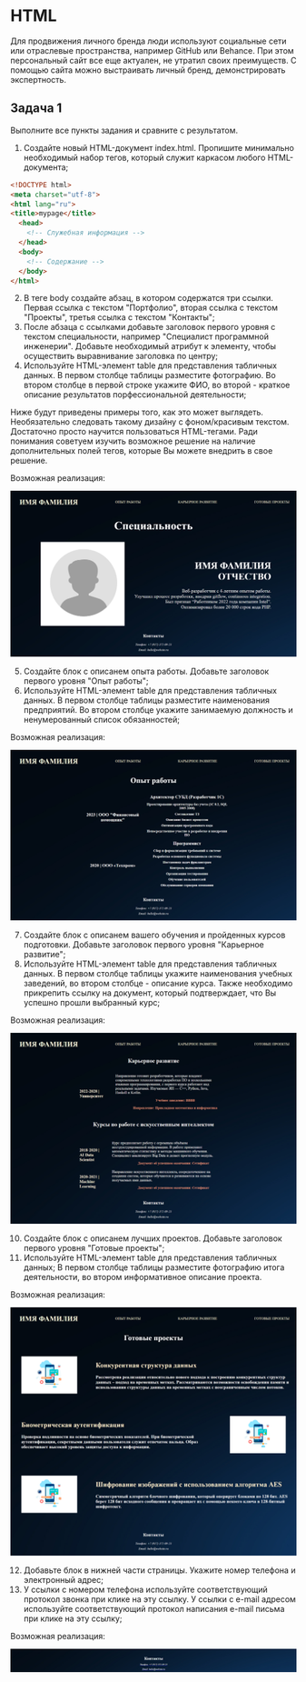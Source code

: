 # HTML

Для продвижения личного бренда люди используют социальные сети или отраслевые пространства, например GitHub или Behance. При этом персональный сайт все еще актуален, не утратил своих преимуществ.
С помощью сайта можно выстраивать личный бренд, демонстрировать экспертность.

## Задача 1

Выполните все пункты задания и сравните с результатом. 

1. Создайте новый HTML-документ index.html. Пропишите минимально необходимый набор тегов, который служит каркасом любого HTML-документа;

```html
<!DOCTYPE html>
<meta charset="utf-8">
<html lang="ru">
<title>mypage</title>
  <head>
    <!-- Служебная информация -->
  </head>
  <body>
    <!-- Содержание -->
  </body>
</html>
```

2. В теге body создайте абзац, в котором содержатся три ссылки. Первая ссылка с текстом "Портфолио", вторая ссылка с текстом "Проекты", третья ссылка с текстом "Контакты";
3. После абзаца с ссылками добавьте заголовок первого уровня с текстом специальности, например "Специалист программной инженерии". Добавьте необходимый атрибут к элементу, чтобы осуществить выравнивание заголовка по центру;
4. Используйте HTML-элемент table для представления табличных данных. В первом столбце таблицы разместите фотографию. Во втором столбце в первой строке укажите ФИО, во второй - краткое описание результатов порфессиональной деятельности;

Ниже будут приведены примеры того, как это может выглядеть. Необязательно следовать такому дизайну с фоном/красивым текстом. Достаточно просто научится пользоваться HTML-тегами.
Ради понимания советуем изучить возможное решение на наличие дополнительных полей тегов, которые Вы можете внедрить в свое решение.

Возможная реализация: 

![s1](img/11.png)
   
5. Создайте блок с описанем опыта работы. Добавьте заголовок первого уровня "Опыт работы";
6. Используйте HTML-элемент table для представления табличных данных. В первом столбце таблицы разместите наименования предприятий. Во втором столбце укажите занимаемую должность и ненумерованный список обязанностей;
 
Возможная реализация: 

![s2](img/12.png)

7. Создайте блок с описанем вашего обучения и пройденных курсов подготовки. Добавьте заголовок первого уровня "Карьерное развитие";
8. Используйте HTML-элемент table для представления табличных данных. В первом столбце таблицы укажите наименования учебных заведений, во втором столбце - описание курса. Также необходимо прикрепить ссылку на документ, который подтверждает, что Вы успешно прошли выбранный курс; 

Возможная реализация: 

![s3](img/13.png)
   
10. Создайте блок с описанем лучших проектов. Добавьте заголовок первого уровня "Готовые проекты";
11. Используйте HTML-элемент table для представления табличных данных; В первом столбце таблицы разместите фотографию итога деятельности, во втором информативное описание проекта. 

Возможная реализация: 

![s4](img/14.png)

12. Добавьте блок в нижней части страницы. Укажите номер телефона и электронный адрес;
13. У ссылки с номером телефона используйте соответствующий протокол звонка при клике на эту ссылку. У ссылки с e-mail адресом используйте соответствующий протокол написания e-mail письма при клике на эту ссылку;

Возможная реализация: 

![s5](img/s5.png)
